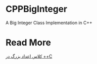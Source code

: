 # CPPBigInteger
A Big Integer Class Implementation in C++


# Read More
 [کلاس اعداد بزرگ در ++C](https://www.algorithmha.ir/%DA%A9%D9%84%D8%A7%D8%B3-%D8%A7%D8%B9%D8%AF%D8%A7%D8%AF-%D8%A8%D8%B2%D8%B1%DA%AF-%D8%B3%DB%8C-%D9%BE%D9%84%D8%A7%D8%B3-%D9%BE%D9%84%D8%A7%D8%B3/)  

